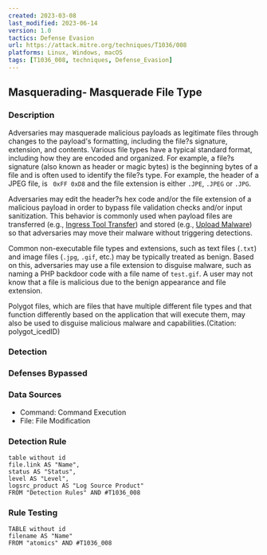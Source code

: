 ```yaml
---
created: 2023-03-08
last_modified: 2023-06-14
version: 1.0
tactics: Defense Evasion
url: https://attack.mitre.org/techniques/T1036/008
platforms: Linux, Windows, macOS
tags: [T1036_008, techniques, Defense_Evasion]
---
```


## Masquerading- Masquerade File Type

### Description

Adversaries may masquerade malicious payloads as legitimate files through changes to the payload's formatting, including the file?s signature, extension, and contents. Various file types have a typical standard format, including how they are encoded and organized. For example, a file?s signature (also known as header or magic bytes) is the beginning bytes of a file and is often used to identify the file?s type. For example, the header of a JPEG file,  is <code> 0xFF 0xD8</code> and the file extension is either `.JPE`, `.JPEG` or `.JPG`. 

Adversaries may edit the header?s hex code and/or the file extension of a malicious payload in order to bypass file validation checks and/or input sanitization. This behavior is commonly used when payload files are transferred (e.g., [Ingress Tool Transfer](https://attack.mitre.org/techniques/T1105)) and stored (e.g., [Upload Malware](https://attack.mitre.org/techniques/T1608/001)) so that adversaries may move their malware without triggering detections. 

Common non-executable file types and extensions, such as text files (`.txt`) and image files (`.jpg`, `.gif`, etc.) may be typically treated as benign.  Based on this, adversaries may use a file extension to disguise malware, such as naming a PHP backdoor code with a file name of <code>test.gif</code>. A user may not know that a file is malicious due to the benign appearance and file extension.

Polygot files, which are files that have multiple different file types and that function differently based on the application that will execute them, may also be used to disguise malicious malware and capabilities.(Citation: polygot_icedID)

### Detection



### Defenses Bypassed



### Data Sources

  - Command: Command Execution
  -  File: File Modification
### Detection Rule

```dataview
table without id
file.link AS "Name",
status AS "Status",
level AS "Level",
logsrc_product AS "Log Source Product"
FROM "Detection Rules" AND #T1036_008
```

### Rule Testing

```dataview
TABLE without id
filename AS "Name"
FROM "atomics" AND #T1036_008
```
